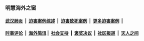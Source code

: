 
### 明慧海外之窗

####  [武汉肺炎](indexes/365.md?t=03161100) &nbsp;|&nbsp;  [迫害案例综述](indexes/328.md?t=03161100) &nbsp;|&nbsp; [迫害致死案例](indexes/277.md?t=03161100)  &nbsp;|&nbsp; [更多迫害案例](indexes/81.md?t=03161100)  &nbsp;|&nbsp; 
####  [时事评论](indexes/19.md?t=03161100) &nbsp;|&nbsp; [海外简讯](indexes/245.md?t=03161100)&nbsp;|&nbsp;  [社会支持](indexes/140.md?t=03161100) &nbsp;|&nbsp; [褒奖决议](indexes/282.md?t=03161100) &nbsp;|&nbsp; [社区报道](indexes/91.md?t=03161100)  &nbsp;|&nbsp; [天人之间](indexes/78.md?t=03161100) 


